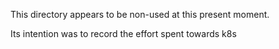 This directory appears to be non-used at this present moment.

Its intention was to record the effort spent towards k8s